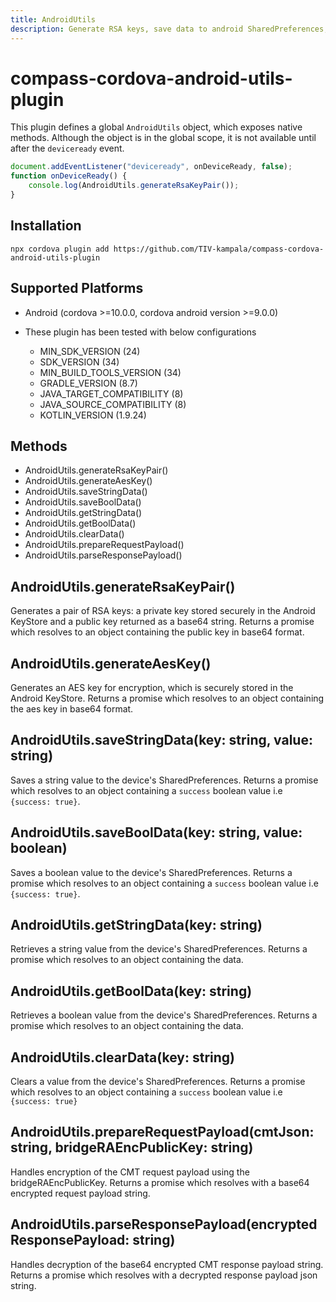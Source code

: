 ```yaml
---
title: AndroidUtils
description: Generate RSA keys, save data to android SharedPreferences, encrypt & decrypt bridge RA request and response
---
```

<!--
# license: Licensed to the Apache Software Foundation (ASF) under one
#         or more contributor license agreements.  See the NOTICE file
#         distributed with this work for additional information
#         regarding copyright ownership.  The ASF licenses this file
#         to you under the Apache License, Version 2.0 (the
#         "License"); you may not use this file except in compliance
#         with the License.  You may obtain a copy of the License at
#
#           http://www.apache.org/licenses/LICENSE-2.0
#
#         Unless required by applicable law or agreed to in writing,
#         software distributed under the License is distributed on an
#         "AS IS" BASIS, WITHOUT WARRANTIES OR CONDITIONS OF ANY
#         KIND, either express or implied.  See the License for the
#         specific language governing permissions and limitations
#         under the License.
-->

# compass-cordova-android-utils-plugin

This plugin defines a global `AndroidUtils` object, which exposes native methods.
Although the object is in the global scope, it is not available until after the `deviceready` event.

```js
document.addEventListener("deviceready", onDeviceReady, false);
function onDeviceReady() {
    console.log(AndroidUtils.generateRsaKeyPair());
}
```

## Installation

    npx cordova plugin add https://github.com/TIV-kampala/compass-cordova-android-utils-plugin

## Supported Platforms

- Android (cordova >=10.0.0, cordova android version >=9.0.0)

- These plugin has been tested with below configurations
    - MIN_SDK_VERSION (24)
    - SDK_VERSION (34)
    - MIN_BUILD_TOOLS_VERSION (34)
    - GRADLE_VERSION (8.7)
    - JAVA_TARGET_COMPATIBILITY (8)
    - JAVA_SOURCE_COMPATIBILITY (8)
    - KOTLIN_VERSION (1.9.24)

## Methods

- AndroidUtils.generateRsaKeyPair()
- AndroidUtils.generateAesKey()
- AndroidUtils.saveStringData()
- AndroidUtils.saveBoolData()
- AndroidUtils.getStringData()
- AndroidUtils.getBoolData()
- AndroidUtils.clearData()
- AndroidUtils.prepareRequestPayload()
- AndroidUtils.parseResponsePayload()

## AndroidUtils.generateRsaKeyPair()

Generates a pair of RSA keys: a private key stored securely in the Android KeyStore and a public key returned as a base64 string.
Returns a promise which resolves to an object containing the public key in base64 format.

## AndroidUtils.generateAesKey()

Generates an AES key for encryption, which is securely stored in the Android KeyStore.
Returns a promise which resolves to an object containing the aes key in base64 format.

## AndroidUtils.saveStringData(key: string, value: string)

Saves a string value to the device's SharedPreferences.
Returns a promise which resolves to an object containing a `success` boolean value i.e `{success: true}`.

## AndroidUtils.saveBoolData(key: string, value: boolean)

Saves a boolean value to the device's SharedPreferences.
Returns a promise which resolves to an object containing a `success` boolean value i.e `{success: true}`.

## AndroidUtils.getStringData(key: string)

Retrieves a string value from the device's SharedPreferences.
Returns a promise which resolves to an object containing  the data.

## AndroidUtils.getBoolData(key: string)

Retrieves a boolean value from the device's SharedPreferences.
Returns a promise which resolves to an object containing  the data.

## AndroidUtils.clearData(key: string)

Clears a value from the device's SharedPreferences.
Returns a promise which resolves to an object containing a `success` boolean value i.e `{success: true}`

## AndroidUtils.prepareRequestPayload(cmtJson: string, bridgeRAEncPublicKey: string)

Handles encryption of the CMT request payload using the bridgeRAEncPublicKey.
Returns a promise which resolves with a base64 encrypted request payload string.

## AndroidUtils.parseResponsePayload(encryptedResponsePayload: string)

Handles decryption of the base64 encrypted CMT response payload string.
Returns a promise which resolves with a decrypted response payload json string.


